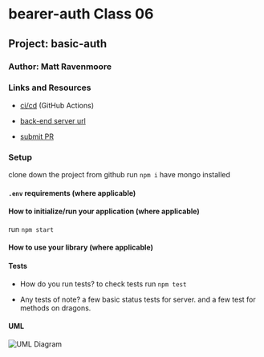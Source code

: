 # bearer-auth Class 06

## Project: basic-auth

### Author: Matt Ravenmoore

### Links and Resources

- [ci/cd](https://github.com/ravenmoore-401-JS/bearer-auth/actions) (GitHub Actions)
- [back-end server url](https://rm-bearer-auth.herokuapp.com/)

- [submit PR](https://github.com/ravenmoore-401-JS/bearer-auth/pull/1)

### Setup

clone down the project from github
run `npm i`
have mongo installed

#### `.env` requirements (where applicable)



#### How to initialize/run your application (where applicable)

run `npm start`

#### How to use your library (where applicable)

#### Tests

- How do you run tests?
to check tests run `npm test`

- Any tests of note?
a few basic status tests for server.
and a few test for methods on dragons.


#### UML

![UML Diagram]()